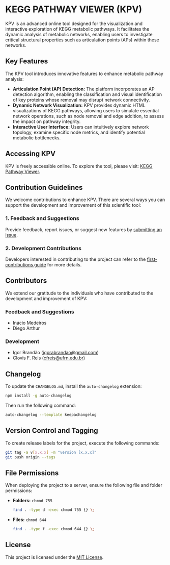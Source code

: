 # KEGG PATHWAY VIEWER (KPV)

KPV is an advanced online tool designed for the visualization and interactive exploration of KEGG metabolic pathways. It facilitates the dynamic analysis of metabolic networks, enabling users to investigate critical structural properties such as articulation points (APs) within these networks.

## Key Features

The KPV tool introduces innovative features to enhance metabolic pathway analysis:

- **Articulation Point (AP) Detection:** The platform incorporates an AP detection algorithm, enabling the classification and visual identification of key proteins whose removal may disrupt network connectivity.
- **Dynamic Network Visualization:** KPV provides dynamic HTML visualizations of KEGG pathways, allowing users to simulate essential network operations, such as node removal and edge addition, to assess the impact on pathway integrity.
- **Interactive User Interface:** Users can intuitively explore network topology, examine specific node metrics, and identify potential metabolic bottlenecks.

## Accessing KPV

KPV is freely accessible online. To explore the tool, please visit: [KEGG Pathway Viewer](https://dalmolingroup.imd.ufrn.br/kpv).

## Contribution Guidelines

We welcome contributions to enhance KPV. There are several ways you can support the development and improvement of this scientific tool:

### 1. Feedback and Suggestions
Provide feedback, report issues, or suggest new features by [submitting an issue](https://github.com/dalmolingroup/KEGG-Pathway-Viewer/issues).

### 2. Development Contributions
Developers interested in contributing to the project can refer to the [first-contributions guide](./includes/first-contributions/README.md) for more details.

## Contributors

We extend our gratitude to the individuals who have contributed to the development and improvement of KPV:

### Feedback and Suggestions
- Inácio Medeiros
- Diego Arthur

### Development
- Igor Brandão (igorabrandao@gmail.com)
- Clovis F. Reis (cfreis@ufrn.edu.br)


## Changelog

To update the `CHANGELOG.md`, install the `auto-changelog` extension:

```bash
npm install -g auto-changelog
```

Then run the following command:

```bash
auto-changelog --template keepachangelog
```

## Version Control and Tagging

To create release labels for the project, execute the following commands:

```bash
git tag -a v[x.x.x] -m "version [x.x.x]"
git push origin --tags
```

## File Permissions

When deploying the project to a server, ensure the following file and folder permissions:

- **Folders:** `chmod 755`
  ```bash
  find . -type d -exec chmod 755 {} \;
  ```
- **Files:** `chmod 644`
  ```bash
  find . -type f -exec chmod 644 {} \;
  ```

## License

This project is licensed under the [MIT License](https://mit-license.org/).